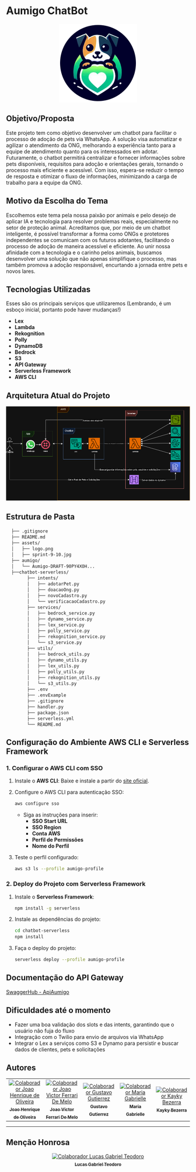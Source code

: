 # Aumigo ChatBot

<p align="center">
  <img src="assets/logo.png" />
</p>

## Objetivo/Proposta
Este projeto tem como objetivo desenvolver um chatbot para facilitar o processo de adoção de pets via WhatsApp. A solução visa automatizar e agilizar o atendimento da ONG, melhorando a experiência tanto para a equipe de atendimento quanto para os interessados em adotar. Futuramente, o chatbot permitirá centralizar e fornecer informações sobre pets disponíveis, requisitos para adoção e orientações gerais, tornando o processo mais eficiente e acessível. Com isso, espera-se reduzir o tempo de resposta e otimizar o fluxo de informações, minimizando a carga de trabalho para a equipe da ONG.

## Motivo da Escolha do Tema
Escolhemos este tema pela nossa paixão por animais e pelo desejo de aplicar IA e tecnologia para resolver problemas reais, especialmente no setor de proteção animal. Acreditamos que, por meio de um chatbot inteligente, é possível transformar a forma como ONGs e protetores independentes se comunicam com os futuros adotantes, facilitando o processo de adoção de maneira acessível e eficiente. Ao unir nossa afinidade com a tecnologia e o carinho pelos animais, buscamos desenvolver uma solução que não apenas simplifique o processo, mas também promova a adoção responsável, encurtando a jornada entre pets e novos lares.

## Tecnologias Utilizadas
Esses são os principais serviços que utilizaremos (Lembrando, é um esboço inicial, portanto pode haver mudanças!)
- **Lex**
- **Lambda**
- **Rekognition**
- **Polly**
- **DynamoDB**
- **Bedrock**
- **S3**
- **API Gateway**
- **Serverless Framework**
- **AWS CLI**

## Arquitetura Atual do Projeto
![Imagem da Arquitetura do Projeto](assets/ArquiteturaAtual.png)

## Estrutura de Pasta
```
  ├── .gitignore
  ├── README.md
  ├── assets/
  │   ├── logo.png
  │   ├── sprint-9-10.jpg
  ├── aumigo/
  │   └── Aumigo-DRAFT-90PY4XOH...
  ├──chatbot-serverless/
        ├── intents/
        │   ├── adotarPet.py
        │   ├── doacaoOng.py
        │   ├── novoCadastro.py
        │   └── verificacaoCadastro.py
        ├── services/
        │   ├── bedrock_service.py
        │   ├── dynamo_service.py
        │   ├── lex_service.py
        │   ├── polly_service.py
        │   ├── rekognition_service.py
        │   └── s3_service.py
        ├── utils/
        │   ├── bedrock_utils.py
        │   ├── dynamo_utils.py
        │   ├── lex_utils.py
        │   ├── polly_utils.py
        │   ├── rekognition_utils.py
        │   └── s3_utils.py
        ├── .env
        ├── .envExample
        ├── .gitignore
        ├── handler.py
        ├── package.json
        ├── serverless.yml
        └── README.md
```

## Configuração do Ambiente AWS CLI e Serverless Framework

### **1. Configurar o AWS CLI com SSO**
1. Instale o **AWS CLI**: Baixe e instale a partir do [site oficial](https://aws.amazon.com/cli/).
   
2. Configure o AWS CLI para autenticação SSO:
   
   ```bash
   aws configure sso
   ```
   - Siga as instruções para inserir:
     - **SSO Start URL**
     - **SSO Region**
     - **Conta AWS**
     - **Perfil de Permissões**
     - **Nome do Perfil**
3. Teste o perfil configurado:
   
   ```bash
   aws s3 ls --profile aumigo-profile
   ```

### **2. Deploy do Projeto com Serverless Framework**

1. Instale o **Serverless Framework**:
   
   ```bash
   npm install -g serverless
   ```
2. Instale as dependências do projeto:
   
   ```bash
   cd chatbot-serverless
   npm install
   ```
3. Faça o deploy do projeto:
   
   ```bash
   serverless deploy --profile aumigo-profile
   ```

## Documentação do API Gateway
[SwaggerHub - ApiAumigo](https://app.swaggerhub.com/apis/JoaoHenriquedeOliveira/ApiAumigo/1.0.0)

## Dificuldades até o momento
 - Fazer uma boa validação dos slots e das intents, garantindo que o usuário não fuja do fluxo
 - Integração com o Twilio para envio de arquivos via WhatsApp
 - Integrar o Lex a serviços como S3 e Dynamo para persistir e buscar dados de clientes, pets e solicitações
 
## Autores

<div align="center">

<table>
  <tr>
    <td align="center">
      <a href="https://github.com/oliveirajh">
        <img src="https://avatars.githubusercontent.com/u/68037457?v=4" width="100px;" alt="Colaborador Joao Henrique de Oliveira"/><br>
        <sub>
          <b>Joao Henrique de Oliveira</b>
        </sub>
      </a>
    </td>
    <td align="center">
      <a href="https://github.com/joaoferrariac">
        <img src="https://avatars.githubusercontent.com/u/106271671?v=4" width="100px;" alt="Colaborador Joao Victor Ferrari De Melo"/><br>
        <sub>
          <b>Joao Victor Ferrari De Melo</b>
        </sub>
      </a>
    </td>
    <td align="center">
      <a href="https://github.com/Gustavo2022003">
        <img src="https://avatars.githubusercontent.com/u/54781049?v=4" width="100px;" alt="Colaborador Gustavo Gutierrez"/><br>
        <sub>
          <b>Gustavo Gutierrez</b>
        </sub>
      </a>
    </td>
    <td align="center">
      <a href="https://github.com/gabrielleg0mes">
        <img src="https://avatars.githubusercontent.com/u/92538624?v=4" width="100px;" alt="Colaborador Maria Gabrielle"/><br>
        <sub>
          <b>Maria Gabrielle</b>
        </sub>
      </a>
    </td>
    <td align="center">
      <a href="https://github.com/Kaykbr">
        <img src="https://avatars.githubusercontent.com/u/55440181?v=4" width="100px;" alt="Colaborador Kayky Bezerra"/><br>
        <sub>
          <b>Kayky Bezerra</b>
        </sub>
      </a>
    </td>
  </tr>
</table>

</div>

---

## Menção Honrosa

<div align="center">
<td align="center">
      <a href="https://github.com/LucasTeodoro1009">
        <img src="https://avatars.githubusercontent.com/u/152567868?v=4" width="100px;" alt="Colaborador Lucas Gabriel Teodoro"/><br>
        <sub>
          <b>Lucas Gabriel Teodoro</b>
        </sub>
      </a>
    </td>
</div>
